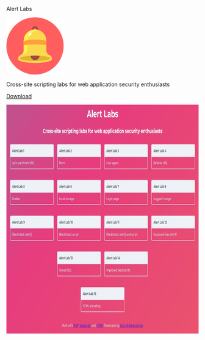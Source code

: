 Alert Labs

<img src="security.png" alt="Alert-Labs-logo" height="150"/>


Cross-site scripting labs for web application security enthusiasts

[Download](https://github.com/Abhi-M/alert-labs/archive/master.zip)



<img src="screenshot.jpg" alt="Alert-Labs-logo" height="600"/>
